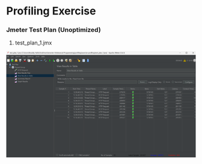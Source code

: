 # Profiling Exercise

### Jmeter Test Plan (Unoptimized)

1. test_plan_1.jmx
<img src="static/test_plan_1.png">